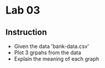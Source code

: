 # Lab 03
## Instruction
- Given the data 'bank-data.csv'
- Plot 3 grpahs from the data
- Explain the meaning of each graph
